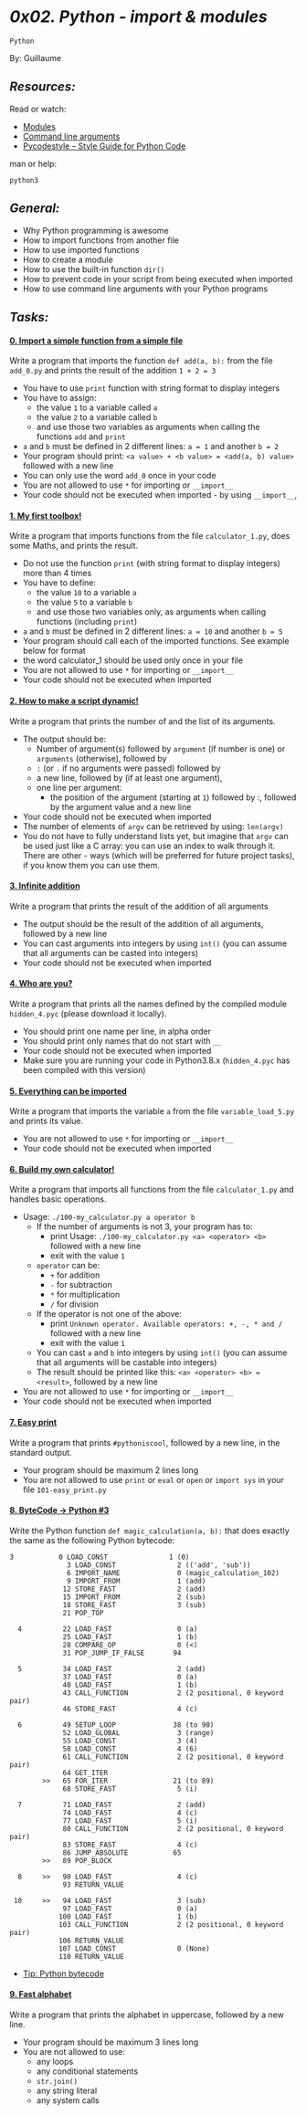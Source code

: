 # *0x02. Python - import & modules*

`Python`

By: Guillaume

## *Resources:*

Read or watch:

- [Modules](https://docs.python.org/3/tutorial/modules.html)
- [Command line arguments](https://docs.python.org/3/tutorial/stdlib.html#command-line-arguments)
- [Pycodestyle – Style Guide for Python Code](https://pypi.org/project/pycodestyle/)

man or help:

`python3`

## *General:*

- Why Python programming is awesome
- How to import functions from another file
- How to use imported functions
- How to create a module
- How to use the built-in function `dir()`
- How to prevent code in your script from being executed when imported
- How to use command line arguments with your Python programs

## *Tasks:*

#### [0. Import a simple function from a simple file](0-add.py)

Write a program that imports the function `def add(a, b):` from the file `add_0.py` and prints the result of the addition `1 + 2 = 3`

- You have to use `print` function with string format to display integers
- You have to assign:
   - the value `1` to a variable called `a`
   - the value `2` to a variable called `b`
   - and use those two variables as arguments when calling the functions `add` and `print`
- `a` and `b` must be defined in 2 different lines: `a = 1` and another `b = 2`
- Your program should print: `<a value> + <b value> = <add(a, b) value>` followed with a new line
- You can only use the word `add_0` once in your code
- You are not allowed to use `*` for importing or `__import__`
- Your code should not be executed when imported - by using `__import__`,

#### [1. My first toolbox!](1-calculation.py)

Write a program that imports functions from the file `calculator_1.py`, does some Maths, and prints the result.

- Do not use the function `print` (with string format to display integers) more than 4 times
- You have to define:
   - the value `10` to a variable `a`
   - the value `5` to a variable `b`
   - and use those two variables only, as arguments when calling functions (including `print`)
- `a` and `b` must be defined in 2 different lines: `a = 10` and another `b = 5`
- Your program should call each of the imported functions. See example below for format
- the word calculator_1 should be used only once in your file
- You are not allowed to use `*` for importing or `__import__`
- Your code should not be executed when imported

#### [2. How to make a script dynamic!](2-args.py)

Write a program that prints the number of and the list of its arguments.

- The output should be:
   - Number of argument(s) followed by `argument` (if number is one) or `arguments` (otherwise), followed by
   - `:` (or `.` if no arguments were passed) followed by
   - a new line, followed by (if at least one argument),
   - one line per argument:
      - the position of the argument (starting at `1`) followed by :, followed by the argument value and a new line
- Your code should not be executed when imported
- The number of elements of `argv` can be retrieved by using: `len(argv)`
- You do not have to fully understand lists yet, but imagine that `argv` can be used just like a C array: you can use an index to walk through it. There are other - ways (which will be preferred for future project tasks), if you know them you can use them.

#### [3. Infinite addition](3-infinite_add.py)

Write a program that prints the result of the addition of all arguments

- The output should be the result of the addition of all arguments, followed by a new line
- You can cast arguments into integers by using `int()` (you can assume that all arguments can be casted into integers)
- Your code should not be executed when imported

#### [4. Who are you?](4-hidden_discovery.py)

Write a program that prints all the names defined by the compiled module `hidden_4.pyc` (please download it locally).

- You should print one name per line, in alpha order
- You should print only names that do not start with `__`
- Your code should not be executed when imported
- Make sure you are running your code in Python3.8.x (`hidden_4.pyc` has been compiled with this version)

#### [5. Everything can be imported](5-variable_load.py)

Write a program that imports the variable `a` from the file `variable_load_5.py` and prints its value.

- You are not allowed to use `*` for importing or `__import__`
- Your code should not be executed when imported

#### [6. Build my own calculator!](100-my_calculator.py)

Write a program that imports all functions from the file `calculator_1.py` and handles basic operations.

- Usage: `./100-my_calculator.py a operator b`
   - If the number of arguments is not 3, your program has to:
      - print Usage: `./100-my_calculator.py <a> <operator> <b>` followed with a new line
      - exit with the value `1`
   - `operator` can be:
      - `+` for addition
      - `-` for subtraction
      - `*` for multiplication
      - `/` for division
   - If the operator is not one of the above:
      - print `Unknown operator. Available operators: +, -, * and /` followed with a new line
      - exit with the value `1`
   - You can cast `a` and `b` into integers by using `int()` (you can assume that all arguments will be castable into integers)
   - The result should be printed like this: `<a> <operator> <b> = <result>`, followed by a new line
- You are not allowed to use `*` for importing or `__import__`
- Your code should not be executed when imported

#### [7. Easy print](101-easy_print.py)

Write a program that prints `#pythoniscool`, followed by a new line, in the standard output.

- Your program should be maximum 2 lines long
- You are not allowed to use `print` or `eval` or `open` or `import sys` in your file `101-easy_print.py`

#### [8. ByteCode -> Python #3](102-magic_calculation.py)

Write the Python function `def magic_calculation(a, b):` that does exactly the same as the following Python bytecode:
```
3           0 LOAD_CONST               1 (0)
              3 LOAD_CONST               2 (('add', 'sub'))
              6 IMPORT_NAME              0 (magic_calculation_102)
              9 IMPORT_FROM              1 (add)
             12 STORE_FAST               2 (add)
             15 IMPORT_FROM              2 (sub)
             18 STORE_FAST               3 (sub)
             21 POP_TOP

  4          22 LOAD_FAST                0 (a)
             25 LOAD_FAST                1 (b)
             28 COMPARE_OP               0 (<)
             31 POP_JUMP_IF_FALSE       94

  5          34 LOAD_FAST                2 (add)
             37 LOAD_FAST                0 (a)
             40 LOAD_FAST                1 (b)
             43 CALL_FUNCTION            2 (2 positional, 0 keyword pair)
             46 STORE_FAST               4 (c)

  6          49 SETUP_LOOP              38 (to 90)
             52 LOAD_GLOBAL              3 (range)
             55 LOAD_CONST               3 (4)
             58 LOAD_CONST               4 (6)
             61 CALL_FUNCTION            2 (2 positional, 0 keyword pair)
             64 GET_ITER
        >>   65 FOR_ITER                21 (to 89)
             68 STORE_FAST               5 (i)

  7          71 LOAD_FAST                2 (add)
             74 LOAD_FAST                4 (c)
             77 LOAD_FAST                5 (i)
             80 CALL_FUNCTION            2 (2 positional, 0 keyword pair)
             83 STORE_FAST               4 (c)
             86 JUMP_ABSOLUTE           65
        >>   89 POP_BLOCK

  8     >>   90 LOAD_FAST                4 (c)
             93 RETURN_VALUE

 10     >>   94 LOAD_FAST                3 (sub)
             97 LOAD_FAST                0 (a)
            100 LOAD_FAST                1 (b)
            103 CALL_FUNCTION            2 (2 positional, 0 keyword pair)
            106 RETURN_VALUE
            107 LOAD_CONST               0 (None)
            110 RETURN_VALUE
```
- [Tip: Python bytecode](https://docs.python.org/3.4/library/dis.html)

#### [9. Fast alphabet](103-fast_alphabet.py)

Write a program that prints the alphabet in uppercase, followed by a new line.

- Your program should be maximum 3 lines long
- You are not allowed to use:
   - any loops
   - any conditional statements
   - `str.join()`
   - any string literal
   - any system calls
















